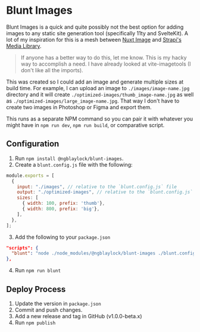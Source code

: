 # Blunt Images

Blunt Images is a quick and quite possibly not the best option for adding images to any static site generation tool (specifically 11ty and SvelteKit). A lot of my inspiration for this is a mesh between [Nuxt Image](https://image.nuxtjs.org/) and [Strapi's Media Library](https://strapi.io/features/media-library). 

> If anyone has a better way to do this, let me know. This is my hacky way to accomplish a need.
> I have already looked at vite-imagetools (I don't like all the imports).

This was created so I could add an image and generate multiple sizes at build time. For example, I can upload an image to `./images/image-name.jpg` directory and it will create `./optimized-images/thumb_image-name.jpg` as well as `./optimized-images/large_image-name.jpg`. That way I don't have to create two images in Photoshop or Figma and export them.

This runs as a separate NPM command so you can pair it with whatever you might have in `npm run dev`, `npm run build`, or comparative script.

## Configuration

1. Run `npm install @ngblaylock/blunt-images`.
2. Create a `blunt.config.js` file with the following:

```js
module.exports = [
  {
    input: "./images", // relative to the `blunt.config.js` file
    output: "./optimized-images", // relative to the `blunt.config.js` file
    sizes: [
      { width: 100, prefix: 'thumb'},
      { width: 800, prefix: 'big'},
    ],
  },
];
```
3. Add the following to your `package.json`

```json
"scripts": {
  "blunt": "node ./node_modules/@ngblaylock/blunt-images ./blunt.config.js"
},
```
4. Run `npm run blunt`

## Deploy Process

1. Update the version in `package.json`
2. Commit and push changes.
3. Add a new release and tag in GitHub (v1.0.0-beta.x)
4. Run `npm publish`
